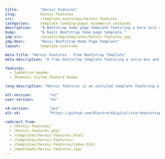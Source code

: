 ```yaml
---
title:			"Heroic Features"
slug:			heroic-features
src:			/template-overviews/heroic-features
categories:		template landing-pages ecommerce unstyled
description:	"A Bootstrap home page template featuring a hero unit and a grid of thumbnail features."
bump:			"A basic Bootstrap home page template."
img-src:		/assets/img/templates/heroic-features.jpg
img-desc:		"Basic Bootstrap Home Page Template"
layout:			template-overview

meta-title: "Heroic Features - Free Bootstrap Template"
meta-description: "A free bootstrap template featuring a intro box and a grid of features. All Start Bootstrap templates are free to download and open source."

features:
  - Jumbotron header
  - Thumnail styled feature boxes

long-description: "Heroic features is an unstyled template featuring a hero unit as a header and a grid of feature boxes."

alt-version:		"no"
user-version:		"no"

v4-version:			"yes"
alt-v4:				"https://github.com/BlackrockDigital/startbootstrap-heroic-features/archive/v4-dev.zip"

redirect_from:
  - /heroic-features/
  - /heroic-features.php/
  - /templates/heroic-features.html/
  - /templates/heroic-features/
  - /templates/heroic-features/index.html
  - /downloads/heroic-features.zip/
---
```

